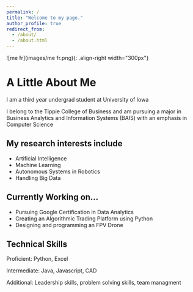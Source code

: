 ```yaml
---
permalink: /
title: "Welcome to my page."
author_profile: true
redirect_from: 
  - /about/
  - /about.html
---
```




![me fr](images/me fr.png){: .align-right width="300px"}

A Little About Me
======

I am a third year undergrad student at University of Iowa

I belong to the Tippie College of Business and am pursuing a major in Business Analytics and Information Systems (BAIS) with an emphasis in Computer Science

My research interests include
------

- Artificial Intelligence
- Machine Learning
- Autonomous Systems in Robotics
- Handling Big Data

Currently Working on...
------

- Pursuing Google Certification in Data Analytics
- Creating an Algorithmic Trading Platform using Python
- Designing and programming an FPV Drone

Technical Skills
------

Proficient: Python, Excel

Intermediate: Java, Javascript, CAD

Additional: Leadership skills, problem solving skills, team managment


